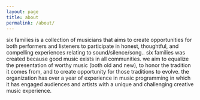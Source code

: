 ```yaml
---
layout: page
title: about
permalink: /about/
---
```


six families is a collection of musicians that aims to create opportunities for both performers and listeners to participate in honest, thoughtful, and compelling experiences relating to sound/silence/song.. six families was created because good music exists in all communities. we aim to equalize the presentation of worthy music (both old and new), to honor the tradition it comes from, and to create opportunity for those traditions to evolve. the organization has over a year of experience in music programming in which it has engaged audiences and artists with a unique and challenging creative music experience.
